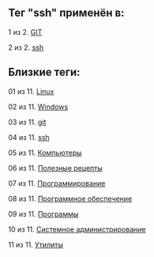 ## Тег "ssh" применён в:

1 из 2. [GIT](../Компьютеры%20и%20софт/Программы/GIT.md)

2 из 2. [ssh](../Компьютеры%20и%20софт/Утилиты/SSH.md)

## Близкие теги:

01 из 11. [Linux](./linux.md)

02 из 11. [Windows](./windows.md)

03 из 11. [git](./git.md)

04 из 11. [ssh](./ssh.md)

05 из 11. [Компьютеры](./компьютеры.md)

06 из 11. [Полезные рецепты](./полезные%20рецепты.md)

07 из 11. [Программирование](./программирование.md)

08 из 11. [Программное обеспечение](./программное%20обеспечение.md)

09 из 11. [Программы](./программы.md)

10 из 11. [Системное администрирование](./системное%20администрирование.md)

11 из 11. [Утилиты](./утилиты.md)

